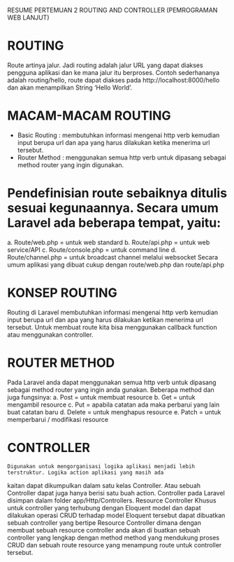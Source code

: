 RESUME PERTEMUAN 2
ROUTING AND CONTROLLER
(PEMROGRAMAN WEB LANJUT)

# ROUTING
Route artinya jalur. Jadi routing adalah jalur URL yang dapat diakses pengguna aplikasi dan ke mana jalur itu berproses. Contoh sederhananya adalah routing/hello, route dapat diakses pada http://localhost:8000/hello dan akan menampilkan String ‘Hello World’.  

# MACAM-MACAM ROUTING
- Basic Routing : membutuhkan informasi mengenai http verb kemudian input berupa url dan apa yang harus dilakukan ketika menerima url tersebut.
- Router Method : menggunakan semua http verb untuk dipasang sebagai method router yang ingin digunakan.

# Pendefinisian route sebaiknya ditulis sesuai kegunaannya. Secara umum Laravel ada beberapa tempat, yaitu:
a. Route/web.php = untuk web standard
b. Route/api.php = untuk web service/API
c. Route/console.php = untuk command line
d. Route/channel.php = untuk broadcast channel melalui websocket
Secara umum aplikasi yang dibuat cukup dengan route/web.php dan route/api.php
 
# KONSEP ROUTING
Routing di Laravel membutuhkan informasi mengenai http verb kemudian input berupa url dan apa yang harus dilakukan ketikan menerima url tersebut. Untuk membuat route kita bisa menggunakan callback function atau menggunakan controller.

# ROUTER METHOD
Pada Laravel anda dapat menggunakan semua http verb untuk dipasang sebagai method router yang ingin anda gunakan. Beberapa method dan juga fungsinya:
a. Post = untuk membuat resource
b. Get = untuk mengambil resource
c. Put = apabila catatan ada maka perbarui yang lain buat catatan baru
d. Delete = untuk menghapus resource
e. Patch = untuk memperbarui / modifikasi resource

# CONTROLLER
    Digunakan untuk mengorganisasi logika aplikasi menjadi lebih terstruktur. Logika action aplikasi yang masih ada 
kaitan dapat dikumpulkan dalam satu kelas Controller. Atau sebuah Controller dapat juga hanya berisi satu buah action. 
Controller pada Laravel disimpan dalam folder app/Http/Controllers.
    Resource Controller Khusus untuk controller yang terhubung dengan Eloquent model dan dapat dilakukan operasi 
CRUD terhadap model Eloquent tersebut dapat dibuatkan sebuah controller yang bertipe Resource Controller dimana dengan membuat sebuah resource controller anda akan di buatkan sebuah controller yang lengkap dengan method method yang mendukung proses CRUD dan sebuah route resource yang menampung route untuk controller tersebut. 
